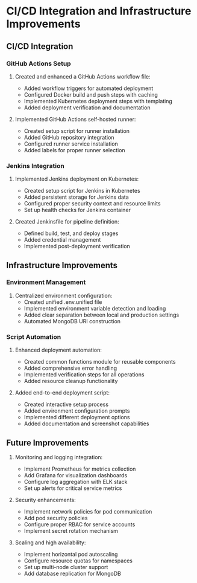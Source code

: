 # CI/CD Integration and Infrastructure Improvements

## CI/CD Integration

### GitHub Actions Setup
1. Created and enhanced a GitHub Actions workflow file:
   - Added workflow triggers for automated deployment
   - Configured Docker build and push steps with caching
   - Implemented Kubernetes deployment steps with templating
   - Added deployment verification and documentation

2. Implemented GitHub Actions self-hosted runner:
   - Created setup script for runner installation
   - Added GitHub repository integration
   - Configured runner service installation
   - Added labels for proper runner selection

### Jenkins Integration
1. Implemented Jenkins deployment on Kubernetes:
   - Created setup script for Jenkins in Kubernetes
   - Added persistent storage for Jenkins data
   - Configured proper security context and resource limits
   - Set up health checks for Jenkins container

2. Created Jenkinsfile for pipeline definition:
   - Defined build, test, and deploy stages
   - Added credential management
   - Implemented post-deployment verification

## Infrastructure Improvements

### Environment Management
1. Centralized environment configuration:
   - Created unified .env.unified file
   - Implemented environment variable detection and loading
   - Added clear separation between local and production settings
   - Automated MongoDB URI construction

### Script Automation
1. Enhanced deployment automation:
   - Created common functions module for reusable components
   - Added comprehensive error handling
   - Implemented verification steps for all operations
   - Added resource cleanup functionality

2. Added end-to-end deployment script:
   - Created interactive setup process
   - Added environment configuration prompts
   - Implemented different deployment options
   - Added documentation and screenshot capabilities

## Future Improvements

1. Monitoring and logging integration:
   - Implement Prometheus for metrics collection
   - Add Grafana for visualization dashboards
   - Configure log aggregation with ELK stack
   - Set up alerts for critical service metrics

2. Security enhancements:
   - Implement network policies for pod communication
   - Add pod security policies
   - Configure proper RBAC for service accounts
   - Implement secret rotation mechanism

3. Scaling and high availability:
   - Implement horizontal pod autoscaling
   - Configure resource quotas for namespaces
   - Set up multi-node cluster support
   - Add database replication for MongoDB
